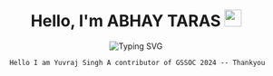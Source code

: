 <h1 align="center">Hello, I'm ABHAY TARAS  <img src="https://github.com/TheDudeThatCode/TheDudeThatCode/blob/master/Assets/Hi.gif" width="30"> </h1>

<p align="center">
        <img src="https://readme-typing-svg.herokuapp.com?font=&color=964EF7&lines=Software+Developer;Backend+Dev;Network+Security+Nerd;Obviously+I+use+Linux;&center=true" alt="Typing SVG">
</p>

 <div>

        Hello I am Yuvraj Singh A contributor of GSSOC 2024 -- Thankyou
 </div>
 
 
 
